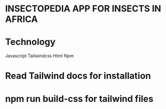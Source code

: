 # INSECTOPEDIA APP FOR INSECTS IN AFRICA

# Technology

Javascript
Tailwindcss
Html
Npm

# Read Tailwind docs for installation

# npm run build-css for tailwind files
